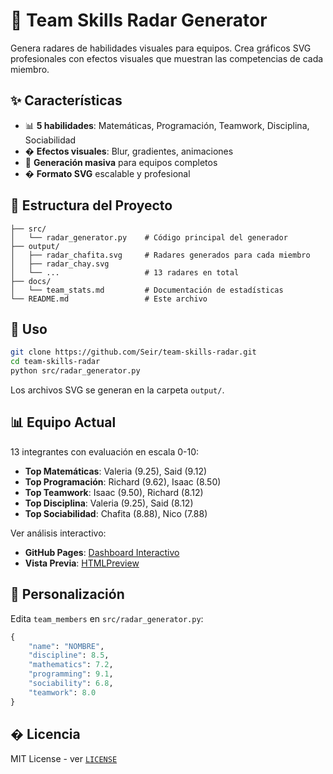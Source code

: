 # 🎯 Team Skills Radar Generator

Genera radares de habilidades visuales para equipos. Crea gráficos SVG profesionales con efectos visuales que muestran las competencias de cada miembro.

## ✨ Características

- 📊 **5 habilidades**: Matemáticas, Programación, Teamwork, Disciplina, Sociabilidad
- � **Efectos visuales**: Blur, gradientes, animaciones
- 👥 **Generación masiva** para equipos completos
- � **Formato SVG** escalable y profesional

## 📂 Estructura del Proyecto

```
├── src/
│   └── radar_generator.py    # Código principal del generador
├── output/
│   ├── radar_chafita.svg     # Radares generados para cada miembro
│   ├── radar_chay.svg
│   └── ...                   # 13 radares en total
├── docs/
│   └── team_stats.md         # Documentación de estadísticas
└── README.md                 # Este archivo
```

## 🚀 Uso

```bash
git clone https://github.com/Seir/team-skills-radar.git
cd team-skills-radar
python src/radar_generator.py
```

Los archivos SVG se generan en la carpeta `output/`.

## 📊 Equipo Actual

13 integrantes con evaluación en escala 0-10:
- **Top Matemáticas**: Valeria (9.25), Said (9.12)
- **Top Programación**: Richard (9.62), Isaac (8.50)  
- **Top Teamwork**: Isaac (9.50), Richard (8.12)
- **Top Disciplina**: Valeria (9.25), Said (8.12)
- **Top Sociabilidad**: Chafita (8.88), Nico (7.88)

Ver análisis interactivo:
- **GitHub Pages**: [Dashboard Interactivo](https://seir.github.io/team-skills-radar/docs/team_stats.html)
- **Vista Previa**: [HTMLPreview](https://htmlpreview.github.io/?https://github.com/Seir/team-skills-radar/blob/main/docs/team_stats.html)

## 🎨 Personalización

Edita `team_members` en `src/radar_generator.py`:

```python
{
    "name": "NOMBRE",
    "discipline": 8.5,
    "mathematics": 7.2, 
    "programming": 9.1,
    "sociability": 6.8,
    "teamwork": 8.0
}
```

## � Licencia

MIT License - ver [`LICENSE`](LICENSE)
